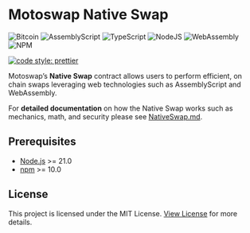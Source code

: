 # Motoswap Native Swap

![Bitcoin](https://img.shields.io/badge/Bitcoin-000?style=for-the-badge&logo=bitcoin&logoColor=white)
![AssemblyScript](https://img.shields.io/badge/assembly%20script-%23000000.svg?style=for-the-badge&logo=assemblyscript&logoColor=white)
![TypeScript](https://img.shields.io/badge/TypeScript-007ACC?style=for-the-badge&logo=typescript&logoColor=white)
![NodeJS](https://img.shields.io/badge/Node%20js-339933?style=for-the-badge&logo=nodedotjs&logoColor=white)
![WebAssembly](https://img.shields.io/badge/WebAssembly-654FF0?style=for-the-badge&logo=webassembly&logoColor=white)
![NPM](https://img.shields.io/badge/npm-CB3837?style=for-the-badge&logo=npm&logoColor=white)

[![code style: prettier](https://img.shields.io/badge/code_style-prettier-ff69b4.svg?style=flat-square)](https://github.com/prettier/prettier)

Motoswap’s **Native Swap** contract allows users to perform efficient, on chain swaps leveraging web technologies such
as AssemblyScript and WebAssembly.

For **detailed documentation** on how the Native Swap works such as mechanics, math, and security please
see [NativeSwap.md](docs/NativeSwap.md).

## Prerequisites

- [Node.js](https://nodejs.org/en/download/prebuilt-installer) >= 21.0
- [npm](https://www.npmjs.com/) >= 10.0

## License

This project is licensed under the MIT License. [View License](LICENSE.md) for more details.
